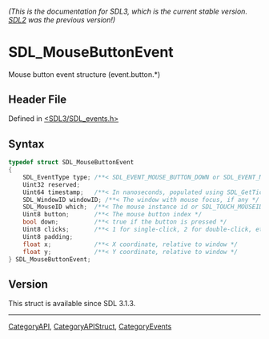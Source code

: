 ###### (This is the documentation for SDL3, which is the current stable version. [SDL2](https://wiki.libsdl.org/SDL2/) was the previous version!)
# SDL_MouseButtonEvent

Mouse button event structure (event.button.*)

## Header File

Defined in [<SDL3/SDL_events.h>](https://github.com/libsdl-org/SDL/blob/main/include/SDL3/SDL_events.h)

## Syntax

```c
typedef struct SDL_MouseButtonEvent
{
    SDL_EventType type; /**< SDL_EVENT_MOUSE_BUTTON_DOWN or SDL_EVENT_MOUSE_BUTTON_UP */
    Uint32 reserved;
    Uint64 timestamp;   /**< In nanoseconds, populated using SDL_GetTicksNS() */
    SDL_WindowID windowID; /**< The window with mouse focus, if any */
    SDL_MouseID which;  /**< The mouse instance id or SDL_TOUCH_MOUSEID */
    Uint8 button;       /**< The mouse button index */
    bool down;          /**< true if the button is pressed */
    Uint8 clicks;       /**< 1 for single-click, 2 for double-click, etc. */
    Uint8 padding;
    float x;            /**< X coordinate, relative to window */
    float y;            /**< Y coordinate, relative to window */
} SDL_MouseButtonEvent;
```

## Version

This struct is available since SDL 3.1.3.

----
[CategoryAPI](CategoryAPI), [CategoryAPIStruct](CategoryAPIStruct), [CategoryEvents](CategoryEvents)

